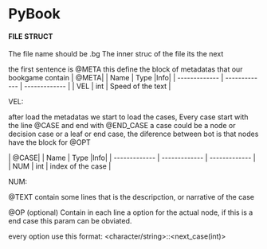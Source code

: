 # PyBook


#### FILE STRUCT ####

The file name should be <name>.bg 
The inner struc of the file its the next

the first sentence is @META this define the block of metadatas that our bookgame contain
| @META|
| Name | Type |Info|
| ------------- | ------------- | ------------- |
| VEL | int  | Speed of the text |

VEL:<some value>

after load the metadatas we start to load the cases, Every case start with the line @CASE and end with @END_CASE a case could be a node or decision case or a leaf
or end case, the diference between bot is that nodes have the block for @OPT 

| @CASE|
| Name | Type |Info|
| ------------- | ------------- | ------------- |
| NUM | int  | index of the case |

NUM:<case num>

@TEXT contain some lines that is the descripction, or narrative of the case

@OP (optional) Contain in each line a option for the actual node, if this is a end case this param can be obviated.

every option use this format:
<character/string>:<description>:<next_case(int)>
